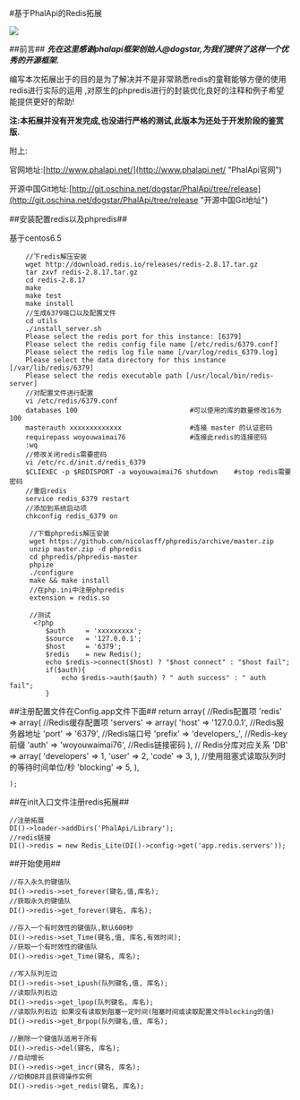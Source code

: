 #基于PhalApi的Redis拓展

![](http://webtools.qiniudn.com/master-LOGO-20150410_50.jpg)

##前言##
***先在这里感谢phalapi框架创始人@dogstar,为我们提供了这样一个优秀的开源框架.***

编写本次拓展出于的目的是为了解决并不是非常熟悉redis的童鞋能够方便的使用redis进行实际的运用
,对原生的phpredis进行的封装优化良好的注释和例子希望能提供更好的帮助!

**注:本拓展并没有开发完成,也没进行严格的测试,此版本为还处于开发阶段的鉴赏版.**

附上:

官网地址:[http://www.phalapi.net/](http://www.phalapi.net/ "PhalApi官网")

开源中国Git地址:[http://git.oschina.net/dogstar/PhalApi/tree/release](http://git.oschina.net/dogstar/PhalApi/tree/release "开源中国Git地址")


##安装配置redis以及phpredis##

基于centos6.5

        //下redis解压安装
        wget http://download.redis.io/releases/redis-2.8.17.tar.gz
        tar zxvf redis-2.8.17.tar.gz
        cd redis-2.8.17
        make
        make test
        make install
        //生成6379端口以及配置文件
        cd utils
        ./install_server.sh
        Please select the redis port for this instance: [6379]
        Please select the redis config file name [/etc/redis/6379.conf]
        Please select the redis log file name [/var/log/redis_6379.log]
        Please select the data directory for this instance [/var/lib/redis/6379]
        Please select the redis executable path [/usr/local/bin/redis-server]
        //对配置文件进行配置
        vi /etc/redis/6379.conf
        databases 100                            #可以使用的库的数量修改16为100
        masterauth xxxxxxxxxxxxx                 #连接 master 的认证密码
        requirepass woyouwaimai76                #连接此redis的连接密码
        :wq
        //修改关闭redis需要密码
        vi /etc/rc.d/init.d/redis_6379
        $CLIEXEC -p $REDISPORT -a woyouwaimai76 shutdown    #stop redis需要密码
        //重启redis
        service redis_6379 restart
        //添加到系统启动项
        chkconfig redis_6379 on

         //下载phpredis解压安装
         wget https://github.com/nicolasff/phpredis/archive/master.zip
         unzip master.zip -d phpredis
         cd phpredis/phpredis-master
         phpize
         ./configure
         make && make install
         //在php.ini中注册phpredis
         extension = redis.so

         //测试
          <?php
             $auth     = 'xxxxxxxxx';
             $source   = '127.0.0.1';
             $host     = '6379';
             $redis    = new Redis();
             echo $redis->connect($host) ? "$host connect" : "$host fail";
             if($auth){
                 echo $redis->auth($auth) ? " auth success" : " auth fail";
             }


##注册配置文件在Config.app文件下面##
    return array(
        //Redis配置项
        'redis' => array(
            //Redis缓存配置项
            'servers'  => array(
                'host'   => '127.0.0.1',        //Redis服务器地址
                'port'   => '6379',             //Redis端口号
                'prefix' => 'developers_',      //Redis-key前缀
                'auth'   => 'woyouwaimai76',    //Redis链接密码
            ),
            // Redis分库对应关系
            'DB'       => array(
                'developers' => 1,
                'user'       => 2,
                'code'       => 3,
            ),
            //使用阻塞式读取队列时的等待时间单位/秒
            'blocking' => 5,
        ),

    );

##在init入口文件注册redis拓展##

    //注册拓展
    DI()->loader->addDirs('PhalApi/Library');
    //redis链接
    DI()->redis = new Redis_Lite(DI()->config->get('app.redis.servers'));

##开始使用##

    //存入永久的键值队
    DI()->redis->set_forever(键名,值,库名);
    //获取永久的键值队
    DI()->redis->get_forever(键名, 库名);
    
    //存入一个有时效性的键值队,默认600秒
    DI()->redis->set_Time(键名,值, 库名,有效时间);
    //获取一个有时效性的键值队
    DI()->redis->get_Time(键名, 库名);
    
    //写入队列左边
    DI()->redis->set_Lpush(队列键名,值, 库名);
    //读取队列右边
    DI()->redis->get_lpop(队列键名, 库名);
    //读取队列右边 如果没有读取到阻塞一定时间(阻塞时间或读取配置文件blocking的值)
    DI()->redis->get_Brpop(队列键名,值, 库名);
    
    //删除一个键值队适用于所有
    DI()->redis->del(键名, 库名);
    //自动增长
    DI()->redis->get_incr(键名, 库名);
    //切换DB并且获得操作实例
    DI()->redis->get_redis(键名, 库名);
    
